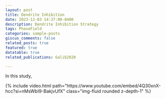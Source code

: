 ```yaml
---
layout: post
title: Dendrite Inhibition
date: 2023-12-03 14:37:00-0400
description: Dendrite Inhibition Strategy
tags: PhaseField
categories: sample-posts
giscus_comments: false
related_posts: true
featured: true
datatable: true
related_publications: Galib2020

---
```


In this study, 


<div class="row mt-3">
    <div class="col-sm mt-3 mt-md-0">
        {% include video.html path="https://www.youtube.com/embed/4Q30xnX-hcc?si=nMsWbI9-BakjvUfX" class="img-fluid rounded z-depth-1" %}
    </div>
</div>





